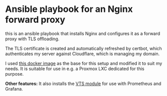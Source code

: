 # Ansible playbook for an Nginx forward proxy

this is an ansible playbook that installs Nginx and configures it as a forward proxy with TLS offloading.

The TLS certificate is created and automatically refreshed by certbot, which authenticates my server against Cloudflare, which is managing my domain.

I used [this docker image](https://github.com/linuxserver/docker-letsencrypt) as the base for this setup and modified it to suit my needs. It is suitable for use in e.g. a Proxmox LXC dedicated for this purpose.

**Other features:**
It also installs the [VTS module](https://github.com/vozlt/nginx-module-vts) for use with Prometheus and Grafana.
